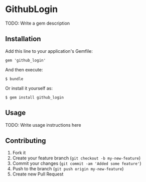 # GithubLogin

TODO: Write a gem description

## Installation

Add this line to your application's Gemfile:

    gem 'github_login'

And then execute:

    $ bundle

Or install it yourself as:

    $ gem install github_login

## Usage

TODO: Write usage instructions here

## Contributing

1. Fork it
2. Create your feature branch (`git checkout -b my-new-feature`)
3. Commit your changes (`git commit -am 'Added some feature'`)
4. Push to the branch (`git push origin my-new-feature`)
5. Create new Pull Request
